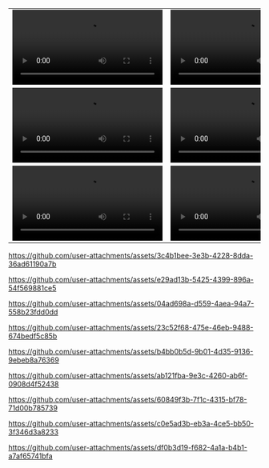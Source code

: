 <table>
  <tr>
    <td>
      <video src="https://github.com/user-attachments/assets/3c4b1bee-3e3b-4228-8dda-36ad61190a7b" controls width="300"></video>
    </td>
    <td>
      <video src="https://github.com/user-attachments/assets/e29ad13b-5425-4399-896a-54f569881ce5" controls width="300"></video>
    </td>
    <td>
      <video src="https://github.com/user-attachments/assets/04ad698a-d559-4aea-94a7-558b23fdd0dd" controls width="300"></video>
    </td>
  </tr>
    <tr>
    <td>
      <video src="https://github.com/user-attachments/assets/23c52f68-475e-46eb-9488-674bedf5c85b" controls width="300"></video>
    </td>
    <td>
      <video src="https://github.com/user-attachments/assets/b4bb0b5d-9b01-4d35-9136-9ebeb8a76369" controls width="300"></video>
    </td>
    <td>
      <video src="https://github.com/user-attachments/assets/ab121fba-9e3c-4260-ab6f-0908d4f52438" controls width="300"></video>
    </td>
  </tr>
    <tr>
    <td>
      <video src="https://github.com/user-attachments/assets/60849f3b-7f1c-4315-bf78-71d00b785739" controls width="300"></video>
    </td>
    <td>
      <video src="https://github.com/user-attachments/assets/c0e5ad3b-eb3a-4ce5-bb50-3f346d3a8233" controls width="300"></video>
    </td>
    <td>
      <video src="https://github.com/user-attachments/assets/df0b3d19-f682-4a1a-b4b1-a7af65741bfa" controls width="300"></video>
    </td>
  </tr>
</table>



https://github.com/user-attachments/assets/3c4b1bee-3e3b-4228-8dda-36ad61190a7b



https://github.com/user-attachments/assets/e29ad13b-5425-4399-896a-54f569881ce5



https://github.com/user-attachments/assets/04ad698a-d559-4aea-94a7-558b23fdd0dd



https://github.com/user-attachments/assets/23c52f68-475e-46eb-9488-674bedf5c85b



https://github.com/user-attachments/assets/b4bb0b5d-9b01-4d35-9136-9ebeb8a76369



https://github.com/user-attachments/assets/ab121fba-9e3c-4260-ab6f-0908d4f52438



https://github.com/user-attachments/assets/60849f3b-7f1c-4315-bf78-71d00b785739



https://github.com/user-attachments/assets/c0e5ad3b-eb3a-4ce5-bb50-3f346d3a8233



https://github.com/user-attachments/assets/df0b3d19-f682-4a1a-b4b1-a7af65741bfa

